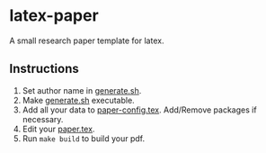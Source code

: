 # latex-paper

A small research paper template for latex.

## Instructions

1. Set author name in [generate.sh](tex/generate.sh).
2. Make [generate.sh](tex/generate.sh) executable.
3. Add all your data to [paper-config.tex](tex/config/paper-config.tex). Add/Remove packages if necessary.
4. Edit your [paper.tex](tex/paper.tex).
5. Run ```make build``` to build your pdf.
